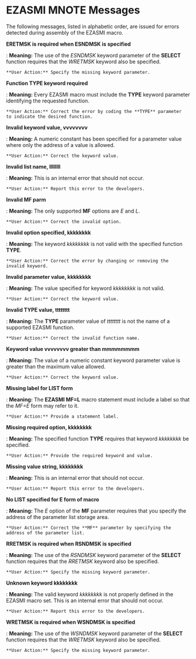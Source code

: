 EZASMI MNOTE Messages
=====================

The following messages, listed in alphabetic order, are issued for
errors detected during assembly of the EZASMI macro.

**ERETMSK is required when ESNDMSK is specified**

:   **Meaning:** The use of the *ESNDMSK* keyword parameter of the
    **SELECT** function requires that the *WRETMSK* keyword also be
    specified.

    **User Action:** Specify the missing keyword parameter.

**Function TYPE keyword required**

:   **Meaning:** Every EZASMI macro must include the **TYPE** keyword
    parameter identifying the requested function.

    **User Action:** Correct the error by coding the **TYPE** parameter
    to indicate the desired function.

**Invalid keyword value, vvvvvvvv**

:   **Meaning:** A numeric constant has been specified for a parameter
    value where only the address of a value is allowed.

    **User Action:** Correct the keyword value.

**Invalid list name, llllllll**

:   **Meaning:** This is an internal error that should not occur.

    **User Action:** Report this error to the developers.

**Invalid MF parm**

:   **Meaning:** The only supported **MF** options are *E* and *L*.

    **User Action:** Correct the invalid option.

**Invalid option specified, kkkkkkkk**

:   **Meaning:** The keyword *kkkkkkkk* is not valid with the specified
    function **TYPE**.

    **User Action:** Correct the error by changing or removing the
    invalid keyword.

**Invalid parameter value, kkkkkkkk**

:   **Meaning:** The value specified for keyword *kkkkkkkk* is not
    valid.

    **User Action:** Correct the keyword value.

**Invalid TYPE value, tttttttt**

:   **Meaning:** The **TYPE** parameter value of *tttttttt* is not the
    name of a supported EZASMI function.

    **User Action:** Correct the invalid function name.

**Keyword value vvvvvvvv greater than mmmmmmmm**

:   **Meaning:** The value of a numeric constant keyword parameter value
    is greater than the maximum value allowed.

    **User Action:** Correct the keyword value.

**Missing label for LIST form**

:   **Meaning:** The **EZASMI MF=L** macro statement must include a
    label so that the *MF=E* form may refer to it.

    **User Action:** Provide a statement label.

**Missing required option, kkkkkkkk**

:   **Meaning:** The specified function **TYPE** requires that keyword
    *kkkkkkkk* be specified.

    **User Action:** Provide the required keyword and value.

**Missing value string, kkkkkkkk**

:   **Meaning:** This is an internal error that should not occur.

    **User Action:** Report this error to the developers.

**No LIST specified for E form of macro**

:   **Meaning:** The *E* option of the **MF** parameter requires that
    you specify the address of the parameter list storage area.

    **User Action:** Correct the **MF** parameter by specifying the
    address of the parameter list.

**RRETMSK is required when RSNDMSK is specified**

:   **Meaning:** The use of the *RSNDMSK* keyword parameter of the
    **SELECT** function requires that the *RRETMSK* keyword also be
    specified.

    **User Action:** Specify the missing keyword parameter.

**Unknown keyword kkkkkkkk**

:   **Meaning:** The valid keyword *kkkkkkkk* is not properly defined in
    the EZASMI macro set. This is an internal error that should not
    occur.

    **User Action:** Report this error to the developers.

**WRETMSK is required when WSNDMSK is specified**

:   **Meaning:** The use of the *WSNDMSK* keyword parameter of the
    **SELECT** function requires that the *WRETMSK* keyword also be
    specified.

    **User Action:** Specify the missing keyword parameter.

